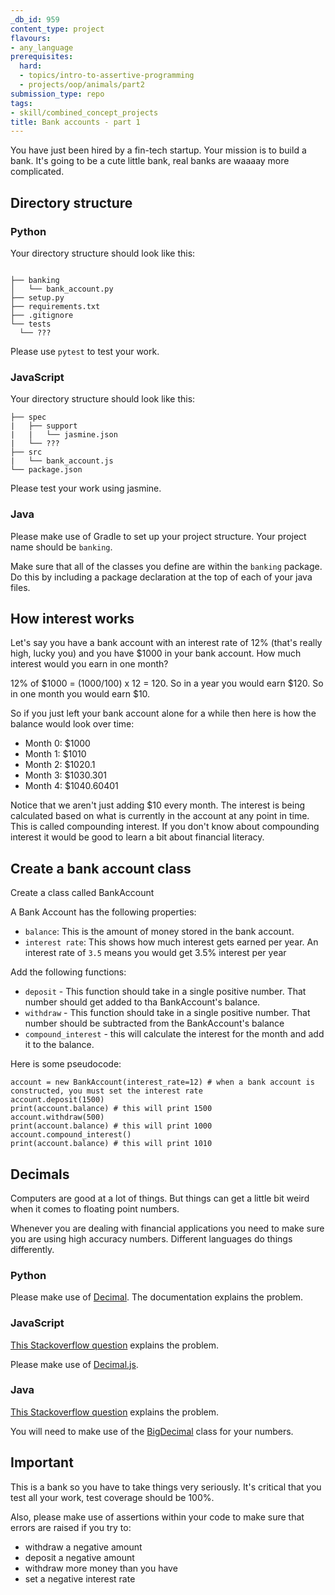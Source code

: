 ```yaml
---
_db_id: 959
content_type: project
flavours:
- any_language
prerequisites:
  hard:
  - topics/intro-to-assertive-programming
  - projects/oop/animals/part2
submission_type: repo
tags:
- skill/combined_concept_projects
title: Bank accounts - part 1
---
```


You have just been hired by a fin-tech startup. Your mission is to build a bank. It's going to be a cute little bank, real banks are waaaay more complicated.

## Directory structure 

### Python


Your directory structure should look like this:

```

├── banking
│   └── bank_account.py
├── setup.py
├── requirements.txt
├── .gitignore
└── tests
  └── ???

```

Please use `pytest` to test your work.


### JavaScript 

Your directory structure should look like this:

```
├── spec
|   ├── support
|   |   └── jasmine.json
|   └── ???
├── src
|   └── bank_account.js
└── package.json
```

Please test your work using jasmine.

### Java

Please make use of Gradle to set up your project structure. 
Your project name should be `banking`.

Make sure that all of the classes you define are within the `banking` package. Do this by including a package declaration at the top of each of your java files.


## How interest works

Let's say you have a bank account with an interest rate of 12% (that's really high, lucky you) and you have $1000 in your bank account. How much interest would you earn in one month?

12% of $1000 = (1000/100) x 12 = 120. So in a year you would earn $120. So in one month you would earn $10. 

So if you just left your bank account alone for a while then here is how the balance would look over time:

- Month 0: $1000
- Month 1: $1010
- Month 2: $1020.1
- Month 3: $1030.301
- Month 4: $1040.60401

Notice that we aren't just adding $10 every month. The interest is being calculated based on what is currently in the account at any point in time. This is called compounding interest. If you don't know about compounding interest it would be good to learn a bit about financial literacy. 

## Create a bank account class

Create a class called BankAccount

A Bank Account has the following properties:
- `balance`: This is the amount of money stored in the bank account.
- `interest rate`: This shows how much interest gets earned per year. An interest rate of `3.5` means you would get 3.5% interest per year

Add the following functions:

- `deposit` - This function should take in a single positive number. That number should get added to tha BankAccount's balance. 
- `withdraw` - This function should take in a single positive number. That number should be subtracted from the BankAccount's balance
- `compound_interest` - this will calculate the interest for the month and add it to the balance.

Here is some pseudocode:

```
account = new BankAccount(interest_rate=12) # when a bank account is constructed, you must set the interest rate
account.deposit(1500)
print(account.balance) # this will print 1500
account.withdraw(500)
print(account.balance) # this will print 1000
account.compound_interest()
print(account.balance) # this will print 1010
```

## Decimals 

Computers are good at a lot of things. But things can get a little bit weird when it comes to floating point numbers.

Whenever you are dealing with financial applications you need to make sure you are using high accuracy numbers. Different languages do things differently.

### Python

Please make use of [Decimal](https://docs.python.org/3/library/decimal.html). The documentation explains the problem.

### JavaScript

[This Stackoverflow question](https://stackoverflow.com/questions/11695618/dealing-with-float-precision-in-javascript) explains the problem. 

Please make use of [Decimal.js](https://github.com/MikeMcl/decimal.js/).


### Java 

[This Stackoverflow question](https://stackoverflow.com/questions/322749/retain-precision-with-double-in-java) explains the problem.

You will need to make use of the [BigDecimal](https://docs.oracle.com/javase/8/docs/api/java/math/BigDecimal.html) class for your numbers.

## Important

This is a bank so you have to take things very seriously. It's critical that you test all your work, test coverage should be 100%.

Also, please make use of assertions within your code to make sure that errors are raised if you try to:

- withdraw a negative amount
- deposit a negative amount
- withdraw more money than you have
- set a negative interest rate